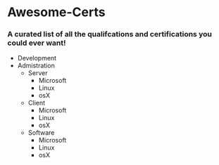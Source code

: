 # Awesome-Certs
### A curated list of all the qualifcations and certifications you could ever want!

* Development
* Admistration
  * Server
    * Microsoft
    * Linux
    * osX
  * Client
    * Microsoft
    * Linux
    * osX
  * Software 
    * Microsoft
    * Linux
    * osX

